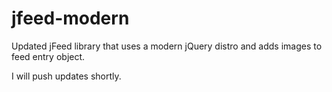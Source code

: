 # jfeed-modern
Updated jFeed library that uses a modern jQuery distro and adds images to feed entry object.

I will push updates shortly.
